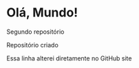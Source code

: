 # Olá, Mundo!
 Segundo repositório

 Repositório criado 


Essa linha alterei diretamente no GitHub site
